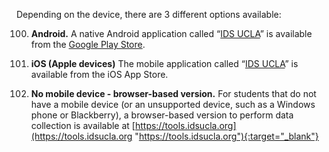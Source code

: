 Depending on the device, there are 3 different options available:

100. **Android.** A native Android application called “[IDS UCLA](https://play.google.com/store/apps/details?id=edu.ucla.oit.idsucla)” is available from the [Google
Play Store](https://play.google.com/store?hl=en).

100. **iOS (Apple devices)** The mobile application called “[IDS UCLA](https://itunes.apple.com/us/app/ids-ucla/id1422869521)” is available from the iOS
App Store.

100. **No mobile device - browser-based version.** For students that do not have a mobile
device (or an unsupported device, such as a Windows phone or Blackberry), a browser-based
version to perform data collection is available at [https://tools.idsucla.org](https://tools.idsucla.org "https://tools.idsucla.org"){:target="_blank"}